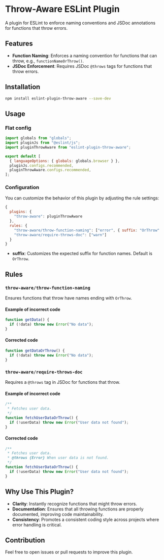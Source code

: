 # Throw-Aware ESLint Plugin

A plugin for ESLint to enforce naming conventions and JSDoc annotations for functions that throw errors.

## Features

- **Function Naming**: Enforces a naming convention for functions that can throw, e.g., `functionNameOrThrow()`.
- **JSDoc Enforcement**: Requires JSDoc `@throws` tags for functions that throw errors.

## Installation

```sh
npm install eslint-plugin-throw-aware --save-dev
```

## Usage

### Flat config

```js
import globals from "globals";
import pluginJs from "@eslint/js";
import pluginThrowAware from "eslint-plugin-throw-aware";

export default [
  { languageOptions: { globals: globals.browser } },
  pluginJs.configs.recommended,
  pluginThrowAware.configs.recommended,
];
```

### Configuration

You can customize the behavior of this plugin by adjusting the rule settings:

```js
{
  plugins: {
    "throw-aware": pluginThrowAware
  },
  rules: {
    "throw-aware/throw-function-naming": ["error", { suffix: "OrThrow" }],
    "throw-aware/require-throws-doc": ["warn"]
  }
}
```

- **suffix**: Customizes the expected suffix for function names. Default is `OrThrow`.

## Rules

### `throw-aware/throw-function-naming`

Ensures functions that throw have names ending with `OrThrow`.

#### Example of incorrect code

```js
function getData() {
  if (!data) throw new Error("No data");
}
```

#### Corrected code

```js
function getDataOrThrow() {
  if (!data) throw new Error("No data");
}
```

### `throw-aware/require-throws-doc`

Requires a `@throws` tag in JSDoc for functions that throw.

#### Example of incorrect code

```js
/**
 * Fetches user data.
 */
function fetchUserDataOrThrow() {
  if (!userData) throw new Error("User data not found");
}
```

#### Corrected code

```js
/**
 * Fetches user data.
 * @throws {Error} When user data is not found.
 */
function fetchUserDataOrThrow() {
  if (!userData) throw new Error("User data not found");
}
```

## Why Use This Plugin?

- **Clarity**: Instantly recognize functions that might throw errors.
- **Documentation**: Ensures that all throwing functions are properly documented, improving code maintainability.
- **Consistency**: Promotes a consistent coding style across projects where error handling is critical.

## Contribution

Feel free to open issues or pull requests to improve this plugin.
